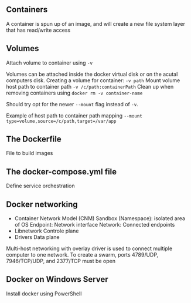 ## Containers
A container is spun up of an image, and will create a new file system layer that has read/write access

## Volumes
Attach volume to container using `-v`

Volumes can be attached inside the docker virtual disk or on the acutal computers disk.
Creating a volume for container: `-v path`
Mount volume host path to container path `-v /c/path:containerPath`
Clean up when removing containers using `docker rm -v container-name`

Should try opt for the newer `--mount` flag instead of `-v`.

Example of host path to container path mapping
`--mount type=volume,source=/c/path,target=/var/app`

## The Dockerfile
File to build images

## The docker-compose.yml file
Define service orchestration

## Docker networking
- Container Network Model (CNM)
    Sandbox (Namespace): isolated area of OS
    Endpoint: Network interface
    Network: Connected endpoints
- Libnetwork
    Controle plane
- Drivers
    Data plane

Multi-host networking with overlay driver is used to connect multiple computer to one network.
To create a swarm, ports 4789/UDP, 7946/TCP/UDP, and 2377/TCP must be open

## Docker on Windows Server
Install docker using PowerShell